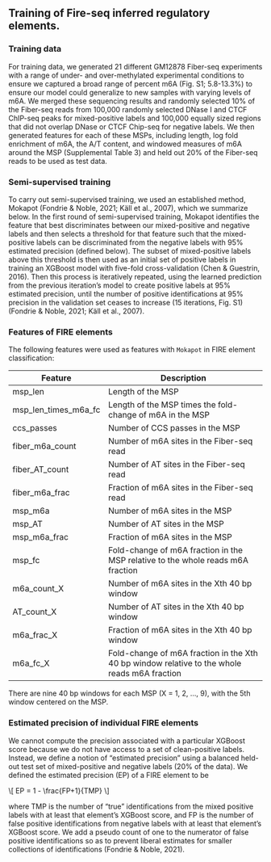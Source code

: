 ## Training of Fire-seq inferred regulatory elements.

### Training data

For training data, we generated 21 different GM12878 Fiber-seq experiments with a range of under- and over-methylated experimental conditions to ensure we captured a broad range of percent m6A (Fig. S1; 5.8-13.3%) to ensure our model could generalize to new samples with varying levels of m6A. We merged these sequencing results and randomly selected 10% of the Fiber-seq reads from 100,000 randomly selected DNase I and CTCF ChIP-seq peaks for mixed-positive labels and 100,000 equally sized regions that did not overlap DNase or CTCF Chip-seq for negative labels. We then generated features for each of these MSPs, including length, log fold enrichment of m6A, the A/T content, and windowed measures of m6A around the MSP (Supplemental Table 3) and held out 20% of the Fiber-seq reads to be used as test data.

### Semi-supervised training

To carry out semi-supervised training, we used an established method, Mokapot (Fondrie & Noble, 2021; Käll et al., 2007), which we summarize below. In the first round of semi-supervised training, Mokapot identifies the feature that best discriminates between our mixed-positive and negative labels and then selects a threshold for that feature such that the mixed-positive labels can be discriminated from the negative labels with 95% estimated precision (defined below). The subset of mixed-positive labels above this threshold is then used as an initial set of positive labels in training an XGBoost model with five-fold cross-validation (Chen & Guestrin, 2016). Then this process is iteratively repeated, using the learned prediction from the previous iteration’s model to create positive labels at 95% estimated precision, until the number of positive identifications at 95% precision in the validation set ceases to increase (15 iterations, Fig. S1) (Fondrie & Noble, 2021; Käll et al., 2007). 


### Features of FIRE elements

The following features were used as features with `Mokapot` in FIRE element classification:

| Feature | Description |
| ------- | ----------- |
| msp_len | Length of the MSP |
| msp_len_times_m6a_fc | Length of the MSP times the fold-change of m6A in the MSP |
| ccs_passes | Number of CCS passes in the MSP |
| fiber_m6a_count | Number of m6A sites in the Fiber-seq read |
| fiber_AT_count | Number of AT sites in the Fiber-seq read |
| fiber_m6a_frac | Fraction of m6A sites in the Fiber-seq read |
| msp_m6a | Number of m6A sites in the MSP |
| msp_AT | Number of AT sites in the MSP |
| msp_m6a_frac | Fraction of m6A sites in the MSP |
| msp_fc | Fold-change of m6A fraction in the MSP relative to the whole reads m6A fraction |
| m6a_count_X | Number of m6A sites in the Xth 40 bp window |
| AT_count_X | Number of AT sites in the Xth 40 bp window |
| m6a_frac_X | Fraction of m6A sites in the Xth 40 bp window |
| m6a_fc_X | Fold-change of m6A fraction in the Xth 40 bp window relative to the whole reads m6A fraction |

There are nine 40 bp windows for each MSP (X = 1, 2, ..., 9), with the 5th window centered on the MSP. 


### Estimated precision of individual FIRE elements

We cannot compute the precision associated with a particular XGBoost score because we do not have access to a set of clean-positive labels. Instead, we define a notion of “estimated precision” using a balanced held-out test set of mixed-positive and negative labels (20% of the data). We defined the estimated precision (EP) of a FIRE element to be

\\[ EP = 1 - \frac{FP+1}{TMP} \\]

where TMP is the number of “true” identifications from the mixed positive labels with at least that element’s XGBoost score, and FP is the number of false positive identifications from negative labels with at least that element’s XGBoost score. We add a pseudo count of one to the numerator of false positive identifications so as to prevent liberal estimates for smaller collections of identifications (Fondrie & Noble, 2021).

